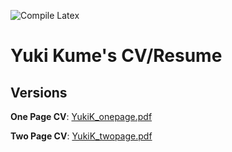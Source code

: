 ![Compile Latex](https://github.com/k493r0/cv/actions/workflows/compile.yml/badge.svg)

# Yuki Kume's CV/Resume

## Versions

**One Page CV**: [YukiK_onepage.pdf](https://github.com/k493r0/cv-ats/releases/latest/download/YukiK_onepage.pdf)

**Two Page CV**: [YukiK_twopage.pdf](https://github.com/k493r0/cv-ats/releases/latest/download/YukiK_twopage.pdf)
